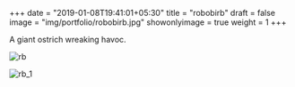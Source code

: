 +++
date = "2019-01-08T19:41:01+05:30"
title = "robobirb"
draft = false
image = "img/portfolio/robobirb.jpg"
showonlyimage = true
weight = 1
+++

A giant ostrich wreaking havoc.

![rb](/img/portfolio/robobirb2.jpg)

![rb_1](/img/portfolio/closeups/robobirb2.jpg)
